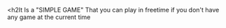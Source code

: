  
<h2It Is a "SIMPLE GAME" That you can play in freetime if you don't have any game at the current time</h2>
